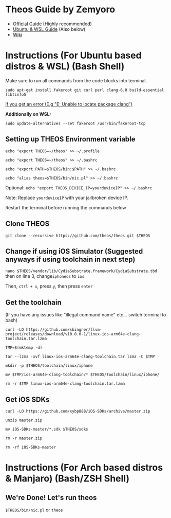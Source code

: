 # Theos Guide by Zemyoro
* [Official Guide](https://github.com/theos/theos/wiki/Installation-Linux) (Highly recommended)
* [Ubuntu & WSL Guide](https://github.com/Zemyoro/theos-guide/wiki/Instructions-(For-Ubuntu-based-distros-and-WSL)(Bash-Shell)) (Also below)
* [Wiki](https://github.com/Zemyoro/theos-guide/wiki)

# Instructions (For Ubuntu based distros & WSL) (Bash Shell)
Make sure to run all commands from the code blocks into terminal.


`sudo apt-get install fakeroot git curl perl clang-6.0 build-essential libtinfo5`

[If you get an error (E.g "E: Unable to locate package clang")](https://github.com/Zemyoro/theos-guide/wiki/Errors)

**Additionally on WSL:**

`sudo update-alternatives --set fakeroot /usr/bin/fakeroot-tcp`


## Setting up THEOS Environment variable

`echo "export THEOS=~/theos" >> ~/.profile`

`echo "export THEOS=~/theos" >> ~/.bashrc`

`echo "export PATH=$THEOS/bin:$PATH" >> ~/.bashrc`

`echo "alias theos=$THEOS/bin/nic.pl" >> ~/.bashrc`

Optional: `echo "export THEOS_DEVICE_IP=yourdeviceIP" >> ~/.bashrc`

Note: Replace `yourdeviceIP` with your jailbroken device IP.

Restart the terminal before running the commands below

## Clone THEOS

`git clone --recursive https://github.com/theos/theos.git $THEOS`

## Change if using iOS Simulator (Suggested anyways if using toolchain in next step)
`nano $THEOS/vendor/lib/CydiaSubstrate.framework/CydiaSubstrate.tbd` then on line 3, change`iphoneos` to `ios`.

Then, `ctrl + x`, press `y`, then press `enter`

## Get the toolchain
(If you have any issues like "illegal command name" etc... switch terminal to bash)

`curl -LO https://github.com/sbingner/llvm-project/releases/download/v10.0.0-1/linux-ios-arm64e-clang-toolchain.tar.lzma`

`TMP=$(mktemp -d)`

`tar --lzma -xvf linux-ios-arm64e-clang-toolchain.tar.lzma -C $TMP`

`mkdir -p $THEOS/toolchain/linux/iphone`

`mv $TMP/ios-arm64e-clang-toolchain/* $THEOS/toolchain/linux/iphone/`

`rm -r $TMP linux-ios-arm64e-clang-toolchain.tar.lzma`

## Get iOS SDKs

`curl -LO https://github.com/xybp888/iOS-SDKs/archive/master.zip`

`unzip master.zip`

`mv iOS-SDKs-master/*.sdk $THEOS/sdks`

`rm -r master.zip`

`rm -rf iOS-SDKs-master`

# Instructions (For Arch based distros & Manjaro) (Bash/ZSH Shell)

## We're Done! Let's run theos

`$THEOS/bin/nic.pl`
or
`theos`
